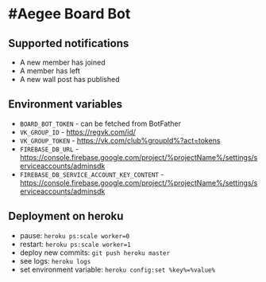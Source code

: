 # #Aegee Board Bot

## Supported notifications
 * A new member has joined
 * A member has left
 * A new wall post has published

## Environment variables 
 * `BOARD_BOT_TOKEN` - can be fetched from BotFather
 * `VK_GROUP_ID` - https://regvk.com/id/
 * `VK_GROUP_TOKEN` - https://vk.com/club%groupId%?act=tokens
 * `FIREBASE_DB_URL` - https://console.firebase.google.com/project/%projectName%/settings/serviceaccounts/adminsdk
 * `FIREBASE_DB_SERVICE_ACCOUNT_KEY_CONTENT` - https://console.firebase.google.com/project/%projectName%/settings/serviceaccounts/adminsdk

## Deployment on heroku
 * pause: `heroku ps:scale worker=0`
 * restart: `heroku ps:scale worker=1`
 * deploy new commits: `git push heroku master`
 * see logs: `heroku logs`
 * set environment variable: `heroku config:set %key%=%value%`